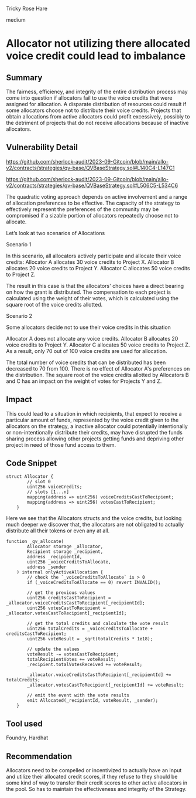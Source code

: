 Tricky Rose Hare

medium

# Allocator not utilizing there allocated voice credit could lead to imbalance
## Summary

The fairness, efficiency, and integrity of the entire distribution process may come into question if allocators fail to use the voice credits that were assigned for allocation.
A disparate distribution of resources could result if some allocators choose not to distribute their voice credits. Projects that obtain allocations from active allocators could profit excessively, possibly to the detriment of projects that do not receive allocations because of inactive allocators.

## Vulnerability Detail

https://github.com/sherlock-audit/2023-09-Gitcoin/blob/main/allo-v2/contracts/strategies/qv-base/QVBaseStrategy.sol#L140C4-L147C1

https://github.com/sherlock-audit/2023-09-Gitcoin/blob/main/allo-v2/contracts/strategies/qv-base/QVBaseStrategy.sol#L506C5-L534C6

The quadratic voting approach depends on active involvement and a range of allocation preferences to be effective. The capacity of the strategy to effectively represent the preferences of the community may be compromised if a sizable portion of allocators repeatedly choose not to allocate.

Let’s look at two scenarios of Allocations 

Scenario 1 

In this scenario, all allocators actively participate and allocate their voice credits: 
Allocator A allocates 30 voice credits to Project X. 
Allocator B allocates 20 voice credits to Project Y. 
Allocator C allocates 50 voice credits to Project Z.

The result in this case is that the allocators' choices have a direct bearing on how the grant is distributed. The compensation to each project is calculated using the weight of their votes, which is calculated using the square root of the voice credits allotted.

Scenario 2

Some allocators decide not to use their voice credits in this situation 

Allocator A does not allocate any voice credits.
Allocator B allocates 20 voice credits to Project Y.
Allocator C allocates 50 voice credits to Project Z.
As a result, only 70 out of 100 voice credits are used for allocation.

The total number of voice credits that can be distributed has been decreased to 70 from 100.
There is no effect of Allocator A's preferences on the distribution.
The square root of the voice credits allotted by Allocators B and C has an impact on the weight of votes for Projects Y and Z.

## Impact

This could lead to a situation in which recipients, that expect to receive a particular amount of funds, represented by the voice credit given to the allocators on the strategy, a inactive allocator could potentially intentionally or non-intentionally distribute their credits, may have disrupted the funds sharing process allowing other projects getting funds and depriving other project in need of those fund  access to them.

## Code Snippet

```solidity
struct Allocator {
        // slot 0
        uint256 voiceCredits;
        // slots [1...n]
        mapping(address => uint256) voiceCreditsCastToRecipient;
        mapping(address => uint256) votesCastToRecipient;
    }
```
Here we see that the Allocators structs and the voice credits, but looking much deeper we discover that, the allocators are not obligated to actually distribute all their tokens or even any at all. 

```solidity
function _qv_allocate(
        Allocator storage _allocator,
        Recipient storage _recipient,
        address _recipientId,
        uint256 _voiceCreditsToAllocate,
        address _sender
    ) internal onlyActiveAllocation {
        // check the `_voiceCreditsToAllocate` is > 0
        if (_voiceCreditsToAllocate == 0) revert INVALID();

        // get the previous values
        uint256 creditsCastToRecipient = _allocator.voiceCreditsCastToRecipient[_recipientId];
        uint256 votesCastToRecipient = _allocator.votesCastToRecipient[_recipientId];

        // get the total credits and calculate the vote result
        uint256 totalCredits = _voiceCreditsToAllocate + creditsCastToRecipient;
        uint256 voteResult = _sqrt(totalCredits * 1e18);

        // update the values
        voteResult -= votesCastToRecipient;
        totalRecipientVotes += voteResult;
        _recipient.totalVotesReceived += voteResult;

        _allocator.voiceCreditsCastToRecipient[_recipientId] += totalCredits;
        _allocator.votesCastToRecipient[_recipientId] += voteResult;

        // emit the event with the vote results
        emit Allocated(_recipientId, voteResult, _sender);
    }
```

## Tool used

Foundry, Hardhat

## Recommendation

Allocators need to be compelled or incentivized to actually have an input and utilize their allocated credit scores, if they refuse to they should be some kind of way to transfer their credit scores to other active allocators in the pool. So has to maintain the effectiveness and integrity of the Strategy. 

